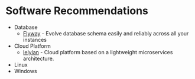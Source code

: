 # Software Recommendations

- Database
  - [Flyway](https://github.com/flyway/flyway) - Evolve database schema easily and reliably across all your instances
- Cloud Platform
  - [lelylan](https://github.com/lelylan/lelylan/) - Cloud platform based on a lightweight microservices architecture.
- Linux
- Windows